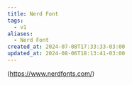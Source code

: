 ```yaml
---
title: Nerd Font
tags:
  - v1
aliases:
  - Nerd Font
created_at: 2024-07-08T17:33:33-03:00
updated_at: 2024-08-06T18:13:41-03:00
---
```


(https://www.nerdfonts.com/)